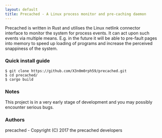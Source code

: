 ```yaml
---
layout: default
title: Precached - A Linux process monitor and pre-caching daemon
---
```

Precached is written in Rust and utilises the Linux netlink connector interface
to monitor the system for process events. It can act upon such events via
multiple means. E.g. in the future it will be able to pre-fault pages into
memory to speed up loading of programs and increase the
perceived snappiness of the system.

### Quick install guide
    $ git clone https://github.com/X3n0m0rph59/precached.git  
    $ cd precached/
    $ cargo build

### Notes
This project is in a very early stage of development and you may
possibly encounter serious bugs.

### Authors
precached - Copyright (C) 2017 the precached developers
